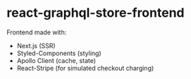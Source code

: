# react-graphql-store-frontend

Frontend made with:

- Next.js (SSR)
- Styled-Components (styling)
- Apollo Client (cache, state)
- React-Stripe (for simulated checkout charging)
